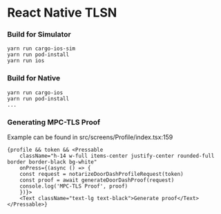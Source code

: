 # React Native TLSN


### Build for Simulator

```
yarn run cargo-ios-sim
yarn run pod-install
yarn run ios
```


### Build for Native

```
yarn run cargo-ios
yarn run pod-install
...
```


### Generating MPC-TLS Proof

Example can be found in src/screens/Profile/index.tsx:159

```
{profile && token && <Pressable
    className="h-14 w-full items-center justify-center rounded-full border border-black bg-white"
    onPress={(async () => {
    const request = notarizeDoorDashProfileRequest(token)
    const proof = await generateDoorDashProof(request)
    console.log('MPC-TLS Proof', proof)
    })}>
    <Text className="text-lg text-black">Generate proof</Text>
</Pressable>}
```
